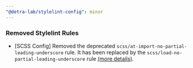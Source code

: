```yaml
---
"@detra-lab/stylelint-config": minor
---
```


### Removed Stylelint Rules

- [SCSS Config] Removed the deprecated `scss/at-import-no-partial-leading-underscore` rule. It has been replaced by the `scss/load-no-partial-leading-underscore` rule [(more details)](https://github.com/stylelint-scss/stylelint-scss/blob/master/src/rules/at-import-no-partial-leading-underscore/README.md).
